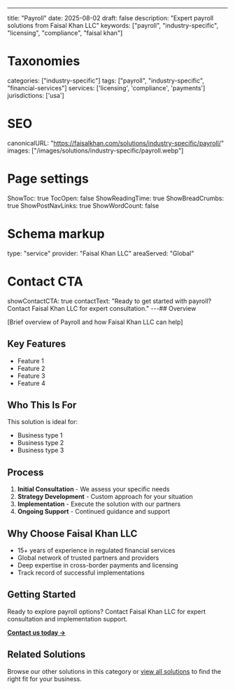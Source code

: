 ---
title: "Payroll"
date: 2025-08-02
draft: false
description: "Expert payroll solutions from Faisal Khan LLC"
keywords: ["payroll", "industry-specific", "licensing", "compliance", "faisal khan"]

# Taxonomies
categories: ["industry-specific"]
tags: ["payroll", "industry-specific", "financial-services"]
services: ['licensing', 'compliance', 'payments']
jurisdictions: ['usa']

# SEO
canonicalURL: "https://faisalkhan.com/solutions/industry-specific/payroll/"
images: ["/images/solutions/industry-specific/payroll.webp"]

# Page settings
ShowToc: true
TocOpen: false
ShowReadingTime: true
ShowBreadCrumbs: true
ShowPostNavLinks: true
ShowWordCount: false

# Schema markup
type: "service"
provider: "Faisal Khan LLC"
areaServed: "Global"

# Contact CTA
showContactCTA: true
contactText: "Ready to get started with payroll? Contact Faisal Khan LLC for expert consultation."
---## Overview

[Brief overview of Payroll and how Faisal Khan LLC can help]

## Key Features

- Feature 1
- Feature 2  
- Feature 3
- Feature 4

## Who This Is For

This solution is ideal for:

- Business type 1
- Business type 2
- Business type 3

## Process

1. **Initial Consultation** - We assess your specific needs
2. **Strategy Development** - Custom approach for your situation  
3. **Implementation** - Execute the solution with our partners
4. **Ongoing Support** - Continued guidance and support

## Why Choose Faisal Khan LLC

- 15+ years of experience in regulated financial services
- Global network of trusted partners and providers
- Deep expertise in cross-border payments and licensing
- Track record of successful implementations

## Getting Started

Ready to explore payroll options? Contact Faisal Khan LLC for expert consultation and implementation support.

**[Contact us today →](mailto:contact@faisalkhan.com)**

## Related Solutions

Browse our other solutions in this category or [view all solutions](/solutions/) to find the right fit for your business.
